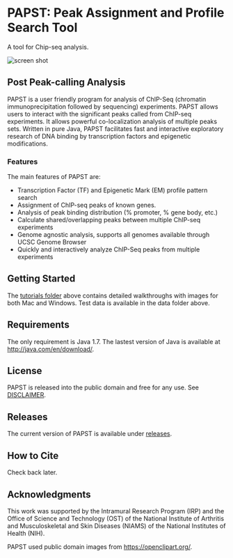 # PAPST: Peak Assignment and Profile Search Tool

A tool for Chip-seq analysis.

![screen shot](https://github.com/paulbible/papst/raw/master/tutorials/papst_screen.png)

## Post Peak-calling Analysis

PAPST is a user friendly program for analysis of ChIP-Seq (chromatin immunoprecipitation followed by sequencing) experiments. PAPST allows users to interact with the significant peaks called from ChIP-seq experiments. It allows powerful co-localization analysis of multiple peaks sets. Written in pure Java, PAPST facilitates fast and interactive exploratory research of DNA binding by transcription factors and epigenetic modifications.   

### Features
The main features of PAPST are:
* Transcription Factor (TF) and Epigenetic Mark (EM) profile pattern search
* Assignment of ChIP-seq peaks of known genes.
* Analysis of peak binding distribution (% promoter, % gene body, etc.)
* Calculate shared/overlapping peaks between multiple ChIP-seq experiments
* Genome agnostic analysis, supports all genomes available through UCSC Genome Browser
* Quickly and interactively analyze ChIP-Seq peaks from multiple experiments

## Getting Started
The [tutorials folder](/master/tutorials) above contains detailed walkthroughs with images for both Mac and Windows. Test data is available in the data folder above.

## Requirements
The only requirement is Java 1.7. The lastest version of Java is available at http://java.com/en/download/.

## License
PAPST is released into the public domain and free for any use. See [DISCLAIMER](/master/DISCLAIMER).

## Releases
The current version of PAPST is available under [releases](https://github.com/paulbible/papst/releases).

## How to Cite
Check back later.

## Acknowledgments
This work was supported by the Intramural Research Program (IRP) and the Office of Science and Technology (OST) of the National Institute of Arthritis and Musculoskeletal and Skin Diseases (NIAMS) of the National Institutes of Health (NIH).

PAPST used public domain images from https://openclipart.org/.




